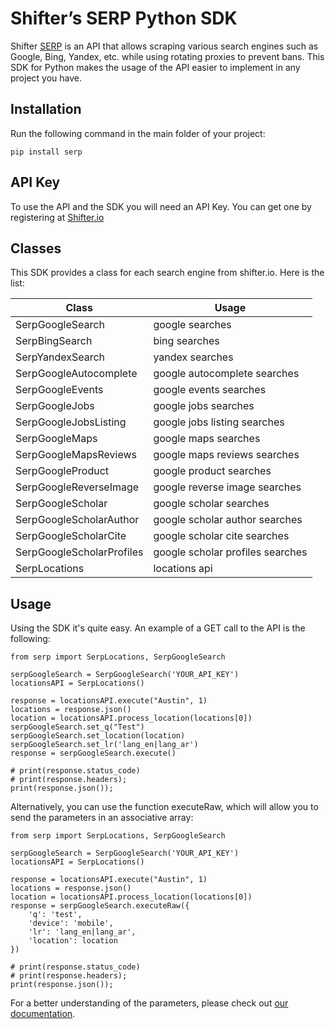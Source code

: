 # Shifter’s SERP Python SDK

Shifter [SERP](https://shifter.io/services/serp-scraping) is an API that allows scraping various search engines such as Google, Bing, Yandex, etc. while using rotating proxies to prevent bans. This SDK for Python makes the usage of the API easier to implement in any project you have.
## Installation

Run the following command in the main folder of your project:

```
pip install serp
```

## API Key

To use the API and the SDK you will need an API Key. You can get one by registering at [Shifter.io](https://shifter.io)

## Classes
This SDK provides a class for each search engine from shifter.io. Here is the list:

| Class                           | Usage                            |
|---------------------------------|----------------------------------|
| SerpGoogleSearch          | google searches                  |
| SerpBingSearch            | bing searches                    |
| SerpYandexSearch          | yandex searches                  |
| SerpGoogleAutocomplete    | google autocomplete searches     |
| SerpGoogleEvents          | google events searches           |
| SerpGoogleJobs            | google jobs searches             |
| SerpGoogleJobsListing     | google jobs listing searches     |
| SerpGoogleMaps            | google maps searches             |
| SerpGoogleMapsReviews     | google maps reviews searches     |
| SerpGoogleProduct         | google product searches          |
| SerpGoogleReverseImage    | google reverse image searches    |
| SerpGoogleScholar         | google scholar searches          |
| SerpGoogleScholarAuthor   | google scholar author searches   |
| SerpGoogleScholarCite     | google scholar cite searches     |
| SerpGoogleScholarProfiles | google scholar profiles searches |
| SerpLocations             | locations api                    |

## Usage

Using the SDK it's quite easy. An example of a GET call to the API is the following:

```
from serp import SerpLocations, SerpGoogleSearch

serpGoogleSearch = SerpGoogleSearch('YOUR_API_KEY')
locationsAPI = SerpLocations()

response = locationsAPI.execute("Austin", 1)
locations = response.json()
location = locationsAPI.process_location(locations[0])
serpGoogleSearch.set_q("Test")
serpGoogleSearch.set_location(location)
serpGoogleSearch.set_lr('lang_en|lang_ar')
response = serpGoogleSearch.execute()

# print(response.status_code)
# print(response.headers);
print(response.json());
```

Alternatively, you can use the function executeRaw, which will allow you to send the parameters in an associative array:

```
from serp import SerpLocations, SerpGoogleSearch

serpGoogleSearch = SerpGoogleSearch('YOUR_API_KEY')
locationsAPI = SerpLocations()

response = locationsAPI.execute("Austin", 1)
locations = response.json()
location = locationsAPI.process_location(locations[0])
response = serpGoogleSearch.executeRaw({
    'q': 'test',
    'device': 'mobile',
    'lr': 'lang_en|lang_ar',
    'location': location
})

# print(response.status_code)
# print(response.headers);
print(response.json());
```

For a better understanding of the parameters, please check out [our documentation](https://developers.shifter.io/).
